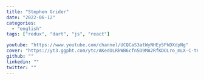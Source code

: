 ```yaml
---
title: "Stephen Grider"
date: "2022-06-12"
categories:
  - "english"
tags: ["redux", "dart", "js", "react"]

youtube: "https://www.youtube.com/channel/UCQCaS3atWyNHEy5PkDXdpNg"
cover: "https://yt3.ggpht.com/ytc/AKedOLRkWB6cfn5D9MA2RfKDOLro_mLX-C-t8359OeA=s88-c-k-c0x00ffffff-no-rj"
github: ""
linkedin: ""
twitter: ""
---
```

